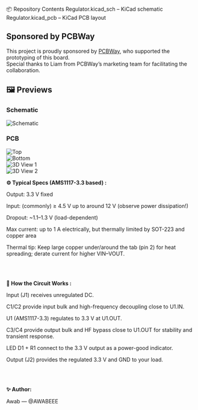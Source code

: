 📦 Repository Contents
Regulator.kicad_sch – KiCad schematic
Regulator.kicad_pcb – KiCad PCB layout
<br>

## Sponsored by PCBWay
This project is proudly sponsored by [PCBWay](https://www.pcbway.com), who supported the prototyping of this board.  
Special thanks to Liam from PCBWay’s marketing team for facilitating the collaboration.



## 🖼️ Previews

### Schematic
![Schematic](Screenshot%202025-08-17%20013937.png)

### PCB
![Top](Screenshot%202025-08-17%20014109.png)  
![Bottom](Screenshot%202025-08-17%20014207.png)  
![3D View 1](Screenshot%202025-08-17%20014316.png)  
![3D View 2](Screenshot%202025-08-17%20014355.png)


**⚙️ Typical Specs (AMS1117-3.3 based) :**

Output: 3.3 V fixed

Input: (commonly) ≥ 4.5 V up to around 12 V (observe power dissipation!)

Dropout: ~1.1–1.3 V (load-dependent)

Max current: up to 1 A electrically, but thermally limited by SOT-223 and copper area

Thermal tip: Keep large copper under/around the tab (pin 2) for heat spreading; derate current for higher VIN–VOUT.

<br>
<br>

**🧠 How the Circuit Works :**

Input (J1) receives unregulated DC.

C1/C2 provide input bulk and high-frequency decoupling close to U1.IN.

U1 (AMS1117-3.3) regulates to 3.3 V at U1.OUT.

C3/C4 provide output bulk and HF bypass close to U1.OUT for stability and transient response.

LED D1 + R1 connect to the 3.3 V output as a power-good indicator.

Output (J2) provides the regulated 3.3 V and GND to your load.

<br>
<br>

**✨ Author:**

Awab — @AWABEEE

